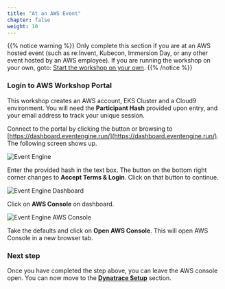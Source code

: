 ```yaml
---
title: "At an AWS Event"
chapter: false
weight: 10
---
```


{{% notice warning %}}
Only complete this section if you are at an AWS hosted event (such as re:Invent,
Kubecon, Immersion Day, or any other event hosted by an AWS employee). If you are running the workshop on your own, goto: [Start the workshop on your own](/10_aws_prerequisites/20_self_paced.html).
{{% /notice %}}

### Login to AWS Workshop Portal

This workshop creates an AWS account, EKS Cluster and a Cloud9 environment. You will need the **Participant Hash** provided upon entry, and your email address to track your unique session.

Connect to the portal by clicking the button or browsing to [https://dashboard.eventengine.run/](https://dashboard.eventengine.run/). The following screen shows up.

![Event Engine](/images/event-engine-initial-screen.png)

Enter the provided hash in the text box. The button on the bottom right corner changes to **Accept Terms & Login**. Click on that button to continue.

![Event Engine Dashboard](/images/event-engine-dashboard.png)

Click on **AWS Console** on dashboard.

![Event Engine AWS Console](/images/event-engine-aws-console.png)

Take the defaults and click on **Open AWS Console**. This will open AWS Console in a new browser tab.

### Next step

Once you have completed the step above, you can leave the AWS console open. You can now move to the [**Dynatrace Setup**](/20_dynatrace_prerequisites.html) section. 
